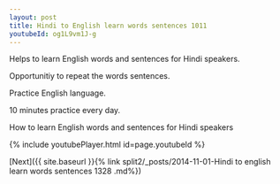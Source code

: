 ```yaml
---
layout: post
title: Hindi to English learn words sentences 1011 
youtubeId: og1L9vm1J-g
---
```

 
 
Helps to learn English words and sentences for Hindi speakers.

Opportunitiy to repeat the words sentences. 

Practice English language. 
 
10 minutes practice every day. 
 
How to learn English words and sentences for Hindi speakers 
 
{% include youtubePlayer.html id=page.youtubeId %}
 
 
[Next]({{ site.baseurl }}{% link  split2/_posts/2014-11-01-Hindi to english learn words sentences 1328 .md%})
 

